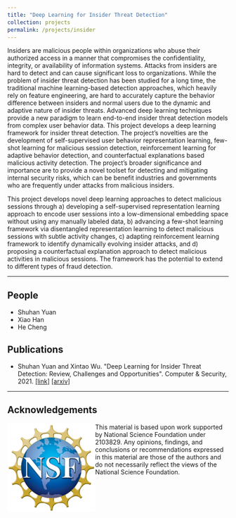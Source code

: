 ```yaml
---
title: "Deep Learning for Insider Threat Detection"
collection: projects
permalink: /projects/insider
---
```



Insiders are malicious people within organizations who abuse their authorized access in a manner that compromises the confidentiality, integrity, or availability of information systems. Attacks from insiders are hard to detect and can cause significant loss to organizations. While the problem of insider threat detection has been studied for a long time, the traditional machine learning-based detection approaches, which heavily rely on feature engineering, are hard to accurately capture the behavior difference between insiders and normal users due to the dynamic and adaptive nature of insider threats. Advanced deep learning techniques provide a new paradigm to learn end-to-end insider threat detection models from complex user behavior data. This project develops a deep learning framework for insider threat detection. The project’s novelties are the development of self-supervised user behavior representation learning, few-shot learning for malicious session detection, reinforcement learning for adaptive behavior detection, and counterfactual explanations based malicious activity detection. The project’s broader significance and importance are to provide a novel toolset for detecting and mitigating internal security risks, which can be benefit industries and governments who are frequently under attacks from malicious insiders.
 
This project develops novel deep learning approaches to detect malicious sessions through a) developing a self-supervised representation learning approach to encode user sessions into a low-dimensional embedding space without using any manually labeled data, b) advancing a few-shot learning framework via disentangled representation learning to detect malicious sessions with subtle activity changes, c) adapting reinforcement learning framework to identify dynamically evolving insider attacks, and d) proposing a counterfactual explanation approach to detect malicious activities in malicious sessions. The framework has the potential to extend to different types of fraud detection.

---

## People

- Shuhan Yuan
- Xiao Han
- He Cheng

## Publications

- Shuhan Yuan and Xintao Wu.  "Deep Learning for Insider Threat Detection: Review, Challenges and Opportunities". Computer & Security, 2021. [\[link\]](https://doi.org/10.1016/j.cose.2021.102221) [\[arxiv\]](https://arxiv.org/abs/2005.12433)

---

## Acknowledgements
<img style="float: left;" width="200" src="/images/NSF_Logo.png">
<!-- ![image](/images/NSF_Logo.png){: width: 200px; style="float: left"} -->
This material is based upon work supported by National Science Foundation under 2103829. Any opinions, findings, and conclusions or recommendations expressed in this material are those of the authors and do not necessarily reflect the views of the National Science Foundation.